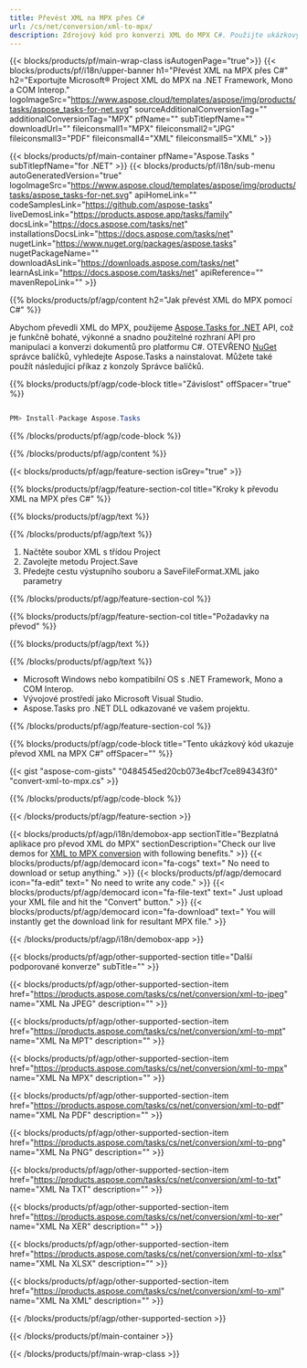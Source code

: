 ```yaml
---
title: Převést XML na MPX přes C# 
url: /cs/net/conversion/xml-to-mpx/ 
description: Zdrojový kód pro konverzi XML do MPX C#. Použijte ukázkový kód API pro dávkový převod souborů XML do MPX v rámci VB.NET Asp.NET nebo jakékoli aplikace založené na .NET.
---
```


{{< blocks/products/pf/main-wrap-class isAutogenPage="true">}}
{{< blocks/products/pf/i18n/upper-banner h1="Převést XML na MPX přes C#" h2="Exportujte Microsoft® Project XML do MPX na .NET Framework, Mono a COM Interop." logoImageSrc="https://www.aspose.cloud/templates/aspose/img/products/tasks/aspose_tasks-for-net.svg" sourceAdditionalConversionTag="" additionalConversionTag="MPX" pfName="" subTitlepfName="" downloadUrl="" fileiconsmall1="MPX" fileiconsmall2="JPG" fileiconsmall3="PDF" fileiconsmall4="XML" fileiconsmall5="XML" >}}

{{< blocks/products/pf/main-container pfName="Aspose.Tasks " subTitlepfName="for .NET" >}}
{{< blocks/products/pf/i18n/sub-menu autoGeneratedVersion="true" logoImageSrc="https://www.aspose.cloud/templates/aspose/img/products/tasks/aspose_tasks-for-net.svg" apiHomeLink="" codeSamplesLink="https://github.com/aspose-tasks" liveDemosLink="https://products.aspose.app/tasks/family" docsLink="https://docs.aspose.com/tasks/net" installationsDocsLink="https://docs.aspose.com/tasks/net" nugetLink="https://www.nuget.org/packages/aspose.tasks" nugetPackageName="" downloadAsLink="https://downloads.aspose.com/tasks/net" learnAsLink="https://docs.aspose.com/tasks/net" apiReference="" mavenRepoLink="" >}}

{{% blocks/products/pf/agp/content h2="Jak převést XML do MPX pomocí C#" %}}

Abychom převedli XML do MPX, použijeme
 [Aspose.Tasks for .NET](https://products.aspose.com/tasks/net)
 API, což je funkčně bohaté, výkonné a snadno použitelné rozhraní API pro manipulaci a konverzi dokumentů pro platformu C#. OTEVŘENO
 [NuGet](https://www.nuget.org/packages/aspose.tasks)
 správce balíčků, vyhledejte
 Aspose.Tasks
 a nainstalovat. Můžete také použít následující příkaz z konzoly Správce balíčků.

{{% blocks/products/pf/agp/code-block title="Závislost" offSpacer="true" %}}

```cs

PM> Install-Package Aspose.Tasks

```

{{% /blocks/products/pf/agp/code-block %}}

{{% /blocks/products/pf/agp/content %}}

{{< blocks/products/pf/agp/feature-section isGrey="true" >}}

{{% blocks/products/pf/agp/feature-section-col title="Kroky k převodu XML na MPX přes C#" %}}

{{% blocks/products/pf/agp/text %}}

{{% /blocks/products/pf/agp/text %}}

1. Načtěte soubor XML s třídou Project
1. Zavolejte metodu Project.Save
1. Předejte cestu výstupního souboru a SaveFileFormat.XML jako parametry

{{% /blocks/products/pf/agp/feature-section-col %}}

{{% blocks/products/pf/agp/feature-section-col title="Požadavky na převod" %}}

{{% blocks/products/pf/agp/text %}}

{{% /blocks/products/pf/agp/text %}}

- Microsoft Windows nebo kompatibilní OS s .NET Framework, Mono a COM Interop.
- Vývojové prostředí jako Microsoft Visual Studio.
- Aspose.Tasks pro .NET DLL odkazované ve vašem projektu.

{{% /blocks/products/pf/agp/feature-section-col %}}

{{% blocks/products/pf/agp/code-block title="Tento ukázkový kód ukazuje převod XML na MPX C#" offSpacer="" %}}

{{< gist "aspose-com-gists" "0484545ed20cb073e4bcf7ce894343f0" "convert-xml-to-mpx.cs" >}}

{{% /blocks/products/pf/agp/code-block %}}

{{< /blocks/products/pf/agp/feature-section >}}

<!-- aboutfile Starts -->

{{< blocks/products/pf/agp/i18n/demobox-app sectionTitle="Bezplatná aplikace pro převod XML do MPX" sectionDescription="Check our live demos for [XML to MPX conversion](https://products.aspose.app/tasks/conversion/xml-to-mpx) with following benefits." >}}
        {{< blocks/products/pf/agp/democard icon="fa-cogs" text=" No need to download or setup anything." >}}
        {{< blocks/products/pf/agp/democard icon="fa-edit" text=" No need to write any code." >}}
        {{< blocks/products/pf/agp/democard icon="fa-file-text" text=" Just upload your XML file and hit the \"Convert\" button." >}}
        {{< blocks/products/pf/agp/democard icon="fa-download" text=" You will instantly get the download link for resultant MPX file." >}}

{{< /blocks/products/pf/agp/i18n/demobox-app >}}

<!-- aboutfile Ends -->

{{< blocks/products/pf/agp/other-supported-section title="Další podporované konverze" subTitle="" >}}

{{< blocks/products/pf/agp/other-supported-section-item href="https://products.aspose.com/tasks/cs/net/conversion/xml-to-jpeg" name="XML Na JPEG" description="" >}}

{{< blocks/products/pf/agp/other-supported-section-item href="https://products.aspose.com/tasks/cs/net/conversion/xml-to-mpt" name="XML Na MPT" description="" >}}

{{< blocks/products/pf/agp/other-supported-section-item href="https://products.aspose.com/tasks/cs/net/conversion/xml-to-mpx" name="XML Na MPX" description="" >}}

{{< blocks/products/pf/agp/other-supported-section-item href="https://products.aspose.com/tasks/cs/net/conversion/xml-to-pdf" name="XML Na PDF" description="" >}}

{{< blocks/products/pf/agp/other-supported-section-item href="https://products.aspose.com/tasks/cs/net/conversion/xml-to-png" name="XML Na PNG" description="" >}}

{{< blocks/products/pf/agp/other-supported-section-item href="https://products.aspose.com/tasks/cs/net/conversion/xml-to-txt" name="XML Na TXT" description="" >}}

{{< blocks/products/pf/agp/other-supported-section-item href="https://products.aspose.com/tasks/cs/net/conversion/xml-to-xer" name="XML Na XER" description="" >}}

{{< blocks/products/pf/agp/other-supported-section-item href="https://products.aspose.com/tasks/cs/net/conversion/xml-to-xlsx" name="XML Na XLSX" description="" >}}

{{< blocks/products/pf/agp/other-supported-section-item href="https://products.aspose.com/tasks/cs/net/conversion/xml-to-xml" name="XML Na XML" description="" >}}



{{< /blocks/products/pf/agp/other-supported-section >}}

{{< /blocks/products/pf/main-container >}}
    
{{< /blocks/products/pf/main-wrap-class >}}